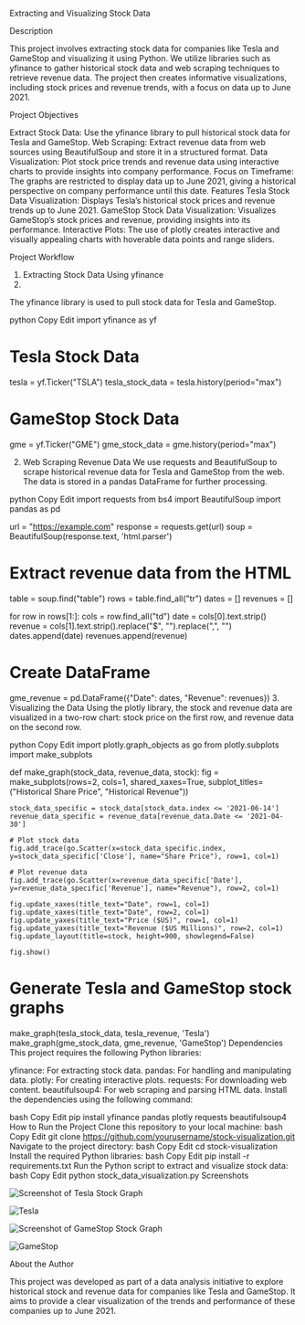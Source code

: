 Extracting and Visualizing Stock Data

Description

This project involves extracting stock data for companies like Tesla and GameStop and visualizing it using Python. We utilize libraries such as yfinance to gather historical stock data and web scraping techniques to retrieve revenue data. The project then creates informative visualizations, including stock prices and revenue trends, with a focus on data up to June 2021.

Project Objectives

Extract Stock Data: Use the yfinance library to pull historical stock data for Tesla and GameStop.
Web Scraping: Extract revenue data from web sources using BeautifulSoup and store it in a structured format.
Data Visualization: Plot stock price trends and revenue data using interactive charts to provide insights into company performance.
Focus on Timeframe: The graphs are restricted to display data up to June 2021, giving a historical perspective on company performance until this date.
Features
Tesla Stock Data Visualization: Displays Tesla’s historical stock prices and revenue trends up to June 2021.
GameStop Stock Data Visualization: Visualizes GameStop’s stock prices and revenue, providing insights into its performance.
Interactive Plots: The use of plotly creates interactive and visually appealing charts with hoverable data points and range sliders.

Project Workflow

1. Extracting Stock Data Using yfinance
2. 
The yfinance library is used to pull stock data for Tesla and GameStop.

python
Copy
Edit
import yfinance as yf

# Tesla Stock Data
tesla = yf.Ticker("TSLA")
tesla_stock_data = tesla.history(period="max")

# GameStop Stock Data
gme = yf.Ticker("GME")
gme_stock_data = gme.history(period="max")

2. Web Scraping Revenue Data
We use requests and BeautifulSoup to scrape historical revenue data for Tesla and GameStop from the web. The data is stored in a pandas DataFrame for further processing.

python
Copy
Edit
import requests
from bs4 import BeautifulSoup
import pandas as pd

url = "https://example.com"
response = requests.get(url)
soup = BeautifulSoup(response.text, 'html.parser')

# Extract revenue data from the HTML
table = soup.find("table")
rows = table.find_all("tr")
dates = []
revenues = []

for row in rows[1:]:
    cols = row.find_all("td")
    date = cols[0].text.strip()
    revenue = cols[1].text.strip().replace("$", "").replace(",", "")
    dates.append(date)
    revenues.append(revenue)

# Create DataFrame
gme_revenue = pd.DataFrame({"Date": dates, "Revenue": revenues})
3. Visualizing the Data
Using the plotly library, the stock and revenue data are visualized in a two-row chart: stock price on the first row, and revenue data on the second row.

python
Copy
Edit
import plotly.graph_objects as go
from plotly.subplots import make_subplots

def make_graph(stock_data, revenue_data, stock):
    fig = make_subplots(rows=2, cols=1, shared_xaxes=True, subplot_titles=("Historical Share Price", "Historical Revenue"))
    
    stock_data_specific = stock_data[stock_data.index <= '2021-06-14']
    revenue_data_specific = revenue_data[revenue_data.Date <= '2021-04-30']
    
    # Plot stock data
    fig.add_trace(go.Scatter(x=stock_data_specific.index, y=stock_data_specific['Close'], name="Share Price"), row=1, col=1)
    
    # Plot revenue data
    fig.add_trace(go.Scatter(x=revenue_data_specific['Date'], y=revenue_data_specific['Revenue'], name="Revenue"), row=2, col=1)
    
    fig.update_xaxes(title_text="Date", row=1, col=1)
    fig.update_xaxes(title_text="Date", row=2, col=1)
    fig.update_yaxes(title_text="Price ($US)", row=1, col=1)
    fig.update_yaxes(title_text="Revenue ($US Millions)", row=2, col=1)
    fig.update_layout(title=stock, height=900, showlegend=False)
    
    fig.show()

# Generate Tesla and GameStop stock graphs
make_graph(tesla_stock_data, tesla_revenue, 'Tesla')
make_graph(gme_stock_data, gme_revenue, 'GameStop')
Dependencies
This project requires the following Python libraries:

yfinance: For extracting stock data.
pandas: For handling and manipulating data.
plotly: For creating interactive plots.
requests: For downloading web content.
beautifulsoup4: For web scraping and parsing HTML data.
Install the dependencies using the following command:

bash
Copy
Edit
pip install yfinance pandas plotly requests beautifulsoup4
How to Run the Project
Clone this repository to your local machine:
bash
Copy
Edit
git clone https://github.com/yourusername/stock-visualization.git
Navigate to the project directory:
bash
Copy
Edit
cd stock-visualization
Install the required Python libraries:
bash
Copy
Edit
pip install -r requirements.txt
Run the Python script to extract and visualize stock data:
bash
Copy
Edit
python stock_data_visualization.py
Screenshots

![Screenshot of Tesla Stock Graph](assets/tesla_graph.png)

![Tesla](https://github.com/user-attachments/assets/a87ad0af-fb4e-4e30-8b5a-dfeda2b6552e)

![Screenshot of GameStop Stock Graph](assets/Gamestop.png)

![GameStop](https://github.com/user-attachments/assets/cbda0713-3a07-46c3-86fd-e3abe9b093a7)



About the Author

This project was developed as part of a data analysis initiative  to explore historical stock and revenue data for companies like Tesla and GameStop. It aims to provide a clear visualization of the trends and performance of these companies up to June 2021.

